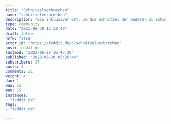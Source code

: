 ```yaml
---
title: "Schnitzelverbrechen" 
name: "schnitzelverbrechen"
description: "Ein inklusiver Ort, um die Schnitzel der anderen zu schmähen. Denn nur das eigene Schnitzel ist das wahre Schnitzel – alles andere sind Verbrechen, die an den Pranger gehören!Es gilt:* Es geht um Bilder und Rezepte zum Verzehr gedachter, wenn auch nicht zwingend geeigneter, Dinge* Diese Dinge müssen als Schnitzel bezeichnet werden oder im Grundsatz hinreichende Ähnlichkeit aufweisen* Mindestens ein kulinarischer Kulturraum, der etwas auf seine Schnitzel hält, muss tödlich beleidigt sein* In Titel oder Begleittext sollten die vermeintlichen Straftatbestände benannt werden, damit Täter und Verteidiger sich dazu einlassen können* Hass, Hetze und Häme sind ausdrücklich erwünscht, aber ausschließlich gegenüber den Schnitzeln, für alle anderen gelten weiteren die TOS von [Feddit](https://feddit.de/)---Icon: Collage* Hintergrund: Ausschnitt Pariser Schnitzel by DonatelloXX 2008, [CC BY-SA 3.0](https://commons.wikimedia.org/wiki/File:Pariser_Schnitzel.jpg)* Vordergrund: Nauseated Face by Streamline Emoji project 2018, [CC BY-SA 4.0](https://commons.wikimedia.org/wiki/File:074-nauseated-face-2.svg)Banner: Collage, v.l.n.r.* Schnitzel mit Jägersoße by deedee 2009, [CC BY-SA 2.0](https://commons.wikimedia.org/wiki/File:Jaegerschnitzel-01.jpg)* Kaiserschnitzel by Christian Michelides 2022, [CC BY-SA 4.0](https://commons.wikimedia.org/wiki/File:Kaiserschnitzel_Waldviertlerhof_2020_(Wien).jpg)* Wiener Schnitzel by Kobako 2006, [CC BY-SA 2.5](https://commons.wikimedia.org/wiki/File:Wiener-Schnitzel02.jpg)* Tonkatsu by luckypines 2005, [CC BY-SA 2.0](https://commons.wikimedia.org/wiki/File:Tonkatsu_by_luckypines.jpg)* Schnitzel mit Tomatensoße by Xipolis 2018, [CC BY-SA 4.0](https://commons.wikimedia.org/wiki/File:J%C3%A4gerschnitzel_DDR.jpg)"
type: community
date: "2023-06-30 13:13:49"
draft: false
nsfw: false
actor_id: "https://feddit.de/c/schnitzelverbrechen"
host: feddit.de
lastmod: "2023-06-28 16:45:30"
published: "2023-06-28 05:26:44"
subscribers: 37
posts: 4
comments: 21
weight: 4
dau: 1
wau: 15
mau: 15
instances:
- "feddit_de"
tags: 
- "feddit_de"

---
```


